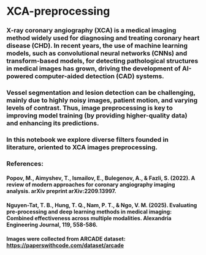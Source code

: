 # XCA-preprocessing

### X-ray coronary angiography (XCA) is a medical imaging method widely used for diagnosing and treating coronary heart disease (CHD). In recent years, the use of machine learning models, such as convolutional neural networks (CNNs) and transform-based models, for detecting pathological structures in medical images has grown, driving the development of AI-powered computer-aided detection (CAD) systems.
### Vessel segmentation and lesion detection can be challenging, mainly due to highly noisy images, patient motion, and varying levels of contrast. Thus, image preprocessing is key to improving model training (by providing higher-quality data) and enhancing its predictions.
### In this notebook we explore diverse filters founded in literature, oriented to XCA images preprocessing.
### References:
#### Popov, M., Aimyshev, T., Ismailov, E., Bulegenov, A., & Fazli, S. (2022). A review of modern approaches for coronary angiography imaging analysis. arXiv preprint arXiv:2209.13997.
#### Nguyen-Tat, T. B., Hung, T. Q., Nam, P. T., & Ngo, V. M. (2025). Evaluating pre-processing and deep learning methods in medical imaging: Combined effectiveness across multiple modalities. Alexandria Engineering Journal, 119, 558-586.
#### Images were collected from ARCADE dataset: https://paperswithcode.com/dataset/arcade

